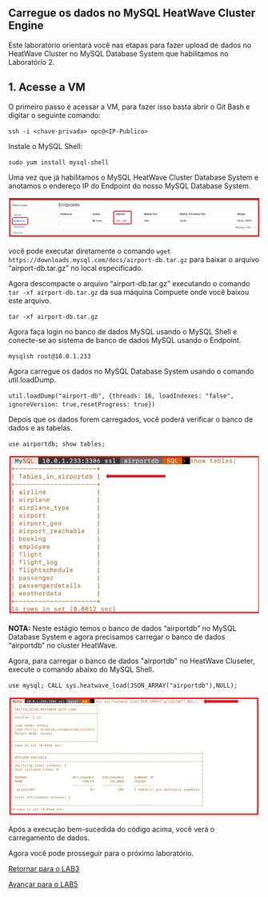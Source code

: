 ## Carregue os dados no MySQL HeatWave Cluster Engine

Este laboratório orientará você nas etapas para fazer upload de dados no HeatWave Cluster no MySQL Database System que habilitamos no Laboratório 2.

## 1. Acesse a VM

O primeiro passo é acessar a VM, para fazer isso basta abrir o Git Bash e digitar o seguinte comando:

`ssh -i <chave-privada> opc@<IP-Publico>`

Instale o MySQL Shell:

`sudo yum install mysql-shell`

Uma vez que já habilitamos o MySQL HeatWave Cluster Database System e anotamos o endereço IP do Endpoint do nosso MySQL Database System.

![_](./Images/IMG_001.PNG)

você pode executar diretamente o comando `wget https://downloads.mysql.com/docs/airport-db.tar.gz` para baixar o arquivo “airport-db.tar.gz” no local especificado.

Agora descompacte o arquivo “airport-db.tar.gz” executando o comando `tar -xf airport-db.tar.gz` da sua máquina Compuete onde você baixou este arquivo.

`tar -xf airport-db.tar.gz`

Agora faça login no banco de dados MySQL usando o MySQL Shell e conecte-se ao sistema de banco de dados MySQL usando o Endpoint.

`mysqlsh root@10.0.1.233`

Agora carregue os dados no MySQL Database System usando o comando util.loadDump.

`util.loadDump("airport-db", {threads: 16, loadIndexes: "false", ignoreVersion: true,resetProgress: true})`

Depois que os dados forem carregados, você poderá verificar o banco de dados e as tabelas.

`use airportdb;
show tables;`

![_](./Images/IMG_002.PNG)

**NOTA:** Neste estágio temos o banco de dados “airportdb” no MySQL Database System e agora precisamos carregar o banco de dados “airportdb” no cluster HeatWave.

Agora, para carregar o banco de dados "airportdb" no HeatWave Cluseter, execute o comando abaixo do MySQL Shell.

`use mysql;
CALL sys.heatwave_load(JSON_ARRAY("airportdb"),NULL);`

![_](./Images/IMG_003.PNG)

Após a execução bem-sucedida do código acima, você verá o carregamento de dados.

Agora você pode prosseguir para o próximo laboratório.

[Retornar para o LAB3](https://github.com/CeInnovationTeam/Labs-TDC/tree/main/Lab.%20%234%20-%20Heatwave/LAB3)

[Avançar para o LAB5](https://github.com/CeInnovationTeam/Labs-TDC/tree/main/Lab.%20%234%20-%20Heatwave/LAB5)









